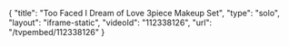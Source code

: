 {
    "title": "Too Faced I Dream of Love 3piece Makeup Set",
    "type": "solo",
    "layout": "iframe-static",
    "videoId": "112338126",
    "url": "\/tvpembed\/112338126"
}